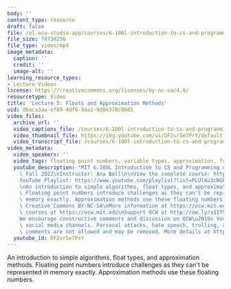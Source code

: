 ```yaml
---
body: ''
content_type: resource
draft: false
file: /ol-ocw-studio-app/courses/6-100l-introduction-to-cs-and-programming-using-python-fall-2022/6100l-lecture-5-multi_360p_16_9.mp4
file_size: 78738256
file_type: video/mp4
image_metadata:
  caption: ''
  credit: ''
  image-alt: ''
learning_resource_types:
- Lecture Videos
license: https://creativecommons.org/licenses/by-nc-sa/4.0/
resourcetype: Video
title: 'Lecture 5: Floats and Approximation Methods'
uid: dbaca3aa-ef89-4df6-9aa1-9d8e370c0665
video_files:
  archive_url: ''
  video_captions_file: /courses/6-100l-introduction-to-cs-and-programming-using-python-fall-2022/1sdzlNzf_U9Dl1VICMcDzaSFH3WDS2W3x_transcript.webvtt
  video_thumbnail_file: https://img.youtube.com/vi/OF2sr5e7PrY/default.jpg
  video_transcript_file: /courses/6-100l-introduction-to-cs-and-programming-using-python-fall-2022/1sdzlNzf_U9Dl1VICMcDzaSFH3WDS2W3x_transcript.pdf
video_metadata:
  video_speakers: ''
  video_tags: floating point numbers, variable types, approximation, function parameters
  youtube_description: "MIT 6.100L Introduction to CS and Programming using Python,\
    \ Fall 2022\nInstructor: Ana Bell\n\nView the complete course: https://ocw.mit.edu/courses/6-100l-introduction-to-cs-and-programming-using-python-fall-2022/\n\
    YouTube Playlist: https://www.youtube.com/playlist?list=PLUl4u3cNGP62A-ynp6v6-LGBCzeH3VAQB\n\
    \nAn introduction to simple algorithms, float types, and approximation methods.\
    \ Floating point numbers introduce challenges as they can't be represented in\
    \ memory exactly. Approximation methods use these floating numbers.\n\nLicense:\
    \ Creative Commons BY-NC-SA\nMore information at https://ocw.mit.edu/terms\nMore\
    \ courses at https://ocw.mit.edu\nSupport OCW at http://ow.ly/a1If50zVRlQ\n\n\
    We encourage constructive comments and discussion on OCW\u2019s YouTube and other\
    \ social media channels. Personal attacks, hate speech, trolling, and inappropriate\
    \ comments are not allowed and may be removed. More details at https://ocw.mit.edu/comments."
  youtube_id: OF2sr5e7PrY
---
```

An introduction to simple algorithms, float types, and approximation methods. Floating point numbers introduce challenges as they can't be represented in memory exactly. Approximation methods use these floating numbers.